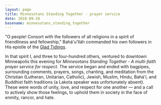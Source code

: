 ```yaml
---
layout: page
title: Minnesotans Standing Together - prayer service
date: 2010-09-28
basename: minnesotans_standing_together
---
```


"O people! Consort with the followers of all religions in a spirit of 
friendliness and fellowship," Bah&aacute;'u'll&aacute;h commanded his own followers in His 
epistle of the <a href="http://reference.bahai.org/en/t/b/TB/tb-4.html">Glad Tidings</a>.

In that spirit I, and three to four-hundred others, ventured to downtown
Minneapolis this evening for _Minnesotans Standing Together - A multi-faith
prayer service for respect_. The service began and ended with bagpipes,
surrounding comments, prayers, songs, chanting, and meditation from the
Christian (Lutheran, Unitarian, Catholic), Jewish, Muslim, Hindu,
Bah&aacute;'&iacute;, and Buddhist faith traditions (a Lakota speaker was
unfortunately absent). These were words of unity, love, and respect for one
another &mdash; and a call to actively show those feelings, to uphold them in society
in the face of enmity, rancor, and hate.
